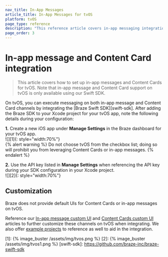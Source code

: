 ```yaml
---
nav_title: In-App Messages
article_title: In-App Messages for tvOS
platform: tvOS
page_type: reference
description: "This reference article covers in-app messaging integration guidelines for the tvOS platform."
page_order: 3
---
```


# In-app message and Content Card integration

> This article covers how to set up in-app messages and Content Cards for tvOS. Note that in-app message and Content Card support on tvOS is only available using our Swift SDK.

On tvOS, you can execute messaging on both in-app message and Content Card channels by integrating the [Braze Swift SDK][swift-sdk]. After adding the Braze SDK to your Xcode project for your tvOS app, note the following details during your configuration:

**1\.** Create a new iOS app under **Manage Settings** in the Braze dashboard for your tvOS app.<br>![][1]{: style="width:70%"}<br>
{% alert warning %}
Do not choose tvOS from the checkbox list; doing so will prohibit you from leveraging Content Cards or in-app messages.
{% endalert %}

**2\.** Use the API key listed in **Manage Settings** when referencing the API key during your SDK configuration in your Xcode project.<br>![][2]{: style="width:70%"}

## Customization

Braze does not provide default UIs for Content Cards or in-app messages on tvOS.

Reference our [In-app message custom UI](https://braze-inc.github.io/braze-swift-sdk/documentation/braze/in-app-message-customization) and [Content Cards custom UI](https://braze-inc.github.io/braze-swift-sdk/documentation/braze/content-cards-customization) articles to further customize these channels on tvOS when integrating. We also offer [example projects](https://github.com/braze-inc/braze-swift-sdk/tree/main/Examples) to reference as well to aid in the integration. 

[1]: {% image_buster /assets/img/tvos.png %} 
[2]: {% image_buster /assets/img/tvos1.png %} 
[swift-sdk]: https://github.com/braze-inc/braze-swift-sdk
